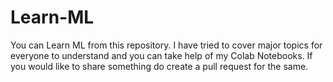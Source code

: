 # Learn-ML
You can Learn ML from this repository. I have tried to cover major topics for everyone to understand and you can take help of my Colab Notebooks. If you would like to share something do create a pull request for the same.
